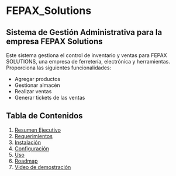 # FEPAX_Solutions
## Sistema de Gestión Administrativa para la empresa FEPAX Solutions

Este sistema gestiona el control de inventario y ventas para FEPAX SOLUTIONS, una empresa de ferretería, electrónica y herramientas. 
Proporciona las siguientes funcionalidades: 
* Agregar productos 
* Gestionar almacén
* Realizar ventas
* Generar tickets de las ventas

## Tabla de Contenidos
1. [Resumen Ejecutivo](https://github.com/VictoriaLeeAl/FEPAX_Solutions/wiki/Resumen-Ejecutivo)
2. [Requerimientos](https://github.com/VictoriaLeeAl/FEPAX_Solutions/wiki/Requerimientos)
3. [Instalación](https://github.com/VictoriaLeeAl/FEPAX_Solutions/wiki/Instalaci%C3%B3n)
4. [Configuración](https://github.com/VictoriaLeeAl/FEPAX_Solutions/wiki/Configuraci%C3%B3n)
5. [Uso](https://github.com/VictoriaLeeAl/FEPAX_Solutions/wiki/Uso)
7. [Roadmap](https://github.com/VictoriaLeeAl/FEPAX_Solutions/wiki/Roadmap)
8. [Video de demostración](#video-de-demostración)
